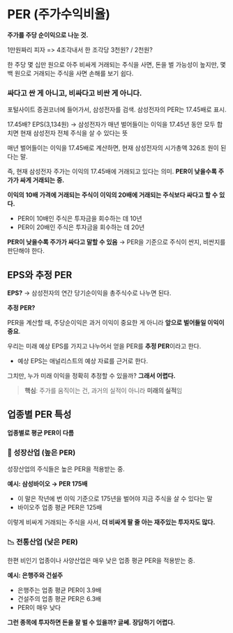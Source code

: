 # PER (주가수익비율)

**주가를 주당 순이익으로 나눈 것.**

1만원짜리 피자 => 4조각내서 한 조각당 3천원? / 2천원?

한 주당 몇 십만 원으로 아주 비싸게 거래되는 주식을 사면, 돈을 벌 가능성이 높지만, 몇 백 원으로 거래되는 주식을 사면 손해를 보기 쉽다.

### 싸다고 싼 게 아니고, 비싸다고 비싼 게 아니다.

포털사이트 증권코너에 들어가서, 삼성전자를 검색. 삼성전자의 PER는 17.45배로 표시.

17.45배? EPS(3,134원) → 삼성전자가 매년 벌어들이는 이익을 17.45년 동안 모두 합치면 현재 삼성전자 전체 주식을 살 수 있다는 뜻

매년 벌어들이는 이익을 17.45배로 계산하면, 현재 삼성전자의 시가총액 326조 원이 된다는 말.

즉, 현재 삼성전자 주가는 이익의 17.45배에 거래되고 있다는 의미. **PER이 낮을수록 주가가 싸게 거래되는 중.**

**이익의 10배 가격에 거래되는 주식이 이익의 20배에 거래되는 주식보다 싸다고 할 수 있다.**

- PER이 10배인 주식은 투자금을 회수하는 데 10년
- PER이 20배인 주식은 투자금을 회수하는 데 20년

**PER이 낮을수록 주가가 싸다고 말할 수 있음**
→ PER을 기준으로 주식이 싼지, 비싼지를 판단해야 한다.

## EPS와 추정 PER

**EPS?** → 삼성전자의 연간 당기순이익을 총주식수로 나누면 된다.

**추정 PER?**

PER을 계산할 때, 주당순이익은 과거 이익이 중요한 게 아니라 **앞으로 벌어들일 이익이 중요**.

우리는 미래 예상 EPS를 가지고 나누어서 얻을 PER를 **추정 PER**이라고 한다.

- 예상 EPS는 애널리스트의 예상 자료를 근거로 한다.

그치만, 누가 미래 이익을 정확히 추정할 수 있을까? **그래서 어렵다.**

> **핵심**: 주가를 움직이는 건, 과거의 실적이 아니라 **미래의 실적**임

## 업종별 PER 특성

**업종별로 평균 PER이 다름**

### 🚀 성장산업 (높은 PER)

성장산업의 주식들은 높은 PER을 적용받는 중.

**예시: 삼성바이오 → PER 175배**

- 이 말은 작년에 번 이익 기준으로 175년을 벌어야 지금 주식을 살 수 있다는 말
- 바이오주 업종 평균 PER은 125배

이렇게 비싸게 거래되는 주식을 사서, **더 비싸게 팔 줄 아는 재주있는 투자자도 많다.**

### 📉 전통산업 (낮은 PER)

한편 비인기 업종이나 사양산업은 매우 낮은 업종 평균 PER을 적용받는 중.

**예시: 은행주와 건설주**

- 은행주는 업종 평균 PER이 3.9배
- 건설주의 업종 평균 PER은 6.3배
- PER이 매우 낮다

**그런 종목에 투자하면 돈을 잘 벌 수 있을까? 글쎄. 장담하기 어렵다.**
